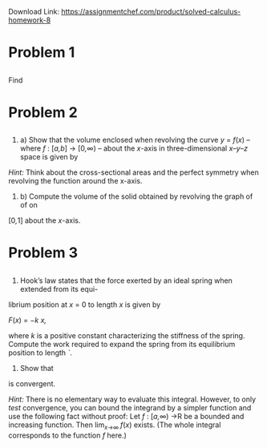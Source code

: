 Download Link: https://assignmentchef.com/product/solved-calculus-homework-8
<br>
<h1>Problem 1</h1>

<h2></h2>

Find

<h1>Problem 2</h1>

<h2></h2>

<ol>

 <li>a) Show that the volume enclosed when revolving the curve <em>y </em>= <em>f</em>(<em>x</em>) – where <em>f </em>: [<em>a,b</em>] → [0<em>,</em>∞) – about the <em>x</em>-axis in three-dimensional <em>x</em>–<em>y</em>–<em>z </em>space is given by</li>

</ol>

<em>Hint: </em>Think about the cross-sectional areas and the perfect symmetry when revolving the function around the x-axis.

<ol>

 <li>b) Compute the volume of the solid obtained by revolving the graph of of on</li>

</ol>

[0<em>,</em>1] about the <em>x</em>-axis.

<h1>Problem 3</h1>

<h2></h2>

<ol>

 <li>Hook’s law states that the force exerted by an ideal spring when extended from its equi-</li>

</ol>

librium position at <em>x </em>= 0 to length <em>x </em>is given by

<em>F</em>(<em>x</em>) = −<em>k x,</em>

where <em>k </em>is a positive constant characterizing the stiffness of the spring. Compute the work required to expand the spring from its equilibrium position to length <em>`</em>.

<ol>

 <li>Show that</li>

</ol>

is convergent.

<em>Hint: </em>There is no elementary way to evaluate this integral. However, to only <em>test </em>convergence, you can bound the integrand by a simpler function and use the following fact without proof: Let <em>f </em>: [<em>a,</em>∞) →R be a bounded and increasing function. Then lim<em><sub>x</sub></em><sub>→∞ </sub><em>f</em>(<em>x</em>) exists. (The whole integral corresponds to the function <em>f </em>here.)